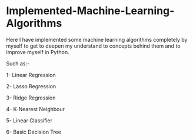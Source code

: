 # Implemented-Machine-Learning-Algorithms
Here I have implemented some machine learning algorithms completely by myself to get to deepen my understand to concepts behind them and to improve myself in Python.

Such as:-

1- Linear Regression

2- Lasso Regression

3- Ridge Regression

4- K-Nearest Neighbour

5- Linear Classifier

6- Basic Decision Tree
